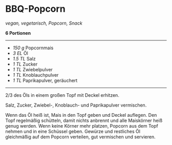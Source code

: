 # BBQ-Popcorn

*vegan, vegetarisch, Popcorn, Snack*

**6 Portionen**

---

- *150 g* Popcornmais
- *3 EL* Öl
- *1.5 TL* Salz
- *1 TL* Zucker
- *1 TL* Zwiebelpulver
- *1 TL* Knoblauchpulver
- *1 TL* Paprikapulver, geräuchert

---

2/3 des Öls in einem großen Topf mit Deckel erhitzen.

Salz, Zucker, Zwiebel-, Knoblauch- und Paprikapulver vermischen.

Wenn das Öl heiß ist, Mais in den Topf geben und Deckel auflegen. Den Topf regelmäßig schütteln, damit nichts anbrennt und alle Maiskörner heiß genug werden. Wenn keine Körner mehr platzen, Popcorn aus dem Topf nehmen und in eine Schüssel geben. Gewürze und restliches Öl gleichmäßig auf dem Popcorn verteilen, gut vermischen und servieren.
